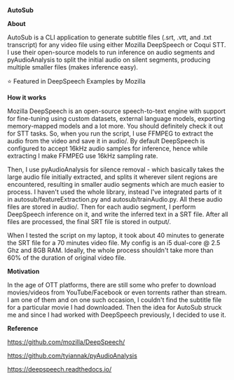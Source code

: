 **AutoSub**

	
**About**

AutoSub is a CLI application to generate subtitle files (.srt, .vtt, and .txt transcript) for any video file using either Mozilla DeepSpeech or Coqui STT. I use their open-source models to run inference on audio segments and pyAudioAnalysis to split the initial audio on silent segments, producing multiple smaller files (makes inference easy).

⭐ Featured in DeepSpeech Examples by Mozilla

**How it works**

Mozilla DeepSpeech is an open-source speech-to-text engine with support for fine-tuning using custom datasets, external language models, exporting memory-mapped models and a lot more. You should definitely check it out for STT tasks. So, when you run the script, I use FFMPEG to extract the audio from the video and save it in audio/. By default DeepSpeech is configured to accept 16kHz audio samples for inference, hence while extracting I make FFMPEG use 16kHz sampling rate.

Then, I use pyAudioAnalysis for silence removal - which basically takes the large audio file initially extracted, and splits it wherever silent regions are encountered, resulting in smaller audio segments which are much easier to process. I haven't used the whole library, instead I've integrated parts of it in autosub/featureExtraction.py and autosub/trainAudio.py. All these audio files are stored in audio/. Then for each audio segment, I perform DeepSpeech inference on it, and write the inferred text in a SRT file. After all files are processed, the final SRT file is stored in output/.

When I tested the script on my laptop, it took about 40 minutes to generate the SRT file for a 70 minutes video file. My config is an i5 dual-core @ 2.5 Ghz and 8GB RAM. Ideally, the whole process shouldn't take more than 60% of the duration of original video file.

**Motivation**

In the age of OTT platforms, there are still some who prefer to download movies/videos from YouTube/Facebook or even torrents rather than stream. I am one of them and on one such occasion, I couldn't find the subtitle file for a particular movie I had downloaded. Then the idea for AutoSub struck me and since I had worked with DeepSpeech previously, I decided to use it.


**Reference**

https://github.com/mozilla/DeepSpeech/
          
https://github.com/tyiannak/pyAudioAnalysis
          
https://deepspeech.readthedocs.io/
